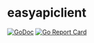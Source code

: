 # easyapiclient

[![GoDoc](https://godoc.org/github.com/axamon/easyapiclient?status.svg)](https://godoc.org/github.com/axamon/easyapiclient)
[![Go Report Card](https://goreportcard.com/badge/github.com/axamon/easyapiclient)](https://goreportcard.com/report/github.com/axamon/easyapiclient)